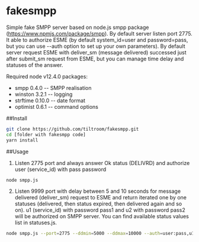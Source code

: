 fakesmpp
========

Simple fake SMPP server based on node.js smpp package (https://www.npmjs.com/package/smpp). By default server listen port 2775. It able to authorize
ESME (by default system_id=user and password=pass, but you can use --auth option to set up your own parameters). By default server request ESME with deliver_sm 
(message delivered) successed just after submit_sm request from ESME, but you can manage time delay and statuses of the answer.

Required node v12.4.0 packages:

- smpp 0.4.0 -- SMPP realisation 
- winston 3.2.1 -- logging
- strftime 0.10.0 -- date format
- optimist 0.6.1 -- command options

##Install

```bash
git clone https://github.com/tiltroom/fakesmpp.git
cd [folder with fakesmpp code]
yarn install
```

##Usage
1. Listen 2775 port and always answer Ok status (DELIVRD) and authorize user (service_id) with pass password
```bash
node smpp.js
```
2. Listen 9999 port with delay between 5 and 10 seconds for message delivered (deliver_sm) request to ESME and return iterated one by one statuses (delivered, then status expired, then delivered again and so on). u1 (service_id) with password pass1 and u2 with password pass2 will be authorized on SMPP server.
You can find available status values list in statuses.js.
```bash
node smpp.js --port=2775 --ddmin=5000 --ddmax=10000 --auth=user:pass,u1:pass1,u2:pass2 --statuses=delivered,expired,spam_rejected
```